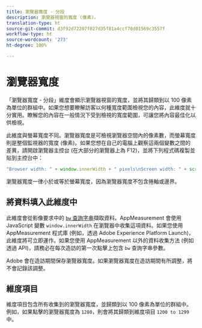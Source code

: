 ```yaml
---
title: 瀏覽器寬度 - 分段
description: 瀏覽器視窗的寬度 (像素)。
translation-type: ht
source-git-commit: d3f92d72207f027d35f81a4ccf70d01569c3557f
workflow-type: ht
source-wordcount: '273'
ht-degree: 100%

---
```



# 瀏覽器寬度

「瀏覽器寬度 - 分段」維度會顯示瀏覽器視窗的寬度，並將其歸類到以 100 像素為單位的群組中。如果您想要瞭解訪客以何種寬度範圍檢視您的內容，此維度就十分實用。瞭解您的內容在一般情況下受到檢視的寬度範圍，可讓您將內容最佳化以供檢視。

此維度與螢幕寬度不同。瀏覽器寬度是可檢視瀏覽器空間內的像素數，而螢幕寬度則是整個監視器的寬度 (像素)。如果您想在自己的電腦上觀察這兩個變數之間的差異，請開啟瀏覽器主控台 (在大部分的瀏覽器上為 F12)，並將下列程式碼複製並貼到主控台中：

```javascript
"Browser width: " + window.innerWidth + " pixels\nScreen width: " + screen.width + " pixels";
```

瀏覽器寬度一律小於或等於螢幕寬度，因為瀏覽器寬度不包含捲軸或邊界。

## 將資料填入此維度中

此維度會從影像要求中的 [`bw` 查詢字串](/help/implement/validate/query-parameters.md)擷取資料。AppMeasurement 會使用 JavaScript 變數 `window.innerWidth` 在瀏覽器中收集這項資料。如果您使用 AppMeasurement 程式庫 (例如，透過 Adobe Experience Platform Launch)，此維度將可立即運作。如果您使用 AppMeasurement 以外的資料收集方法 (例如透過 API)，請務必在每次造訪的第一次點擊上包含 `bw` 查詢字串參數。

Adobe 會在造訪期間保存瀏覽器寬度。如果瀏覽器寬度在造訪期間有所調整，將不會記錄該調整。

## 維度項目

維度項目包含所有收集到的瀏覽器寬度，並歸類到以 100 像素為單位的群組中。例如，如果點擊的瀏覽器寬度為 `1280`，則會將其歸類到維度項目 `1200 to 1299` 中。
